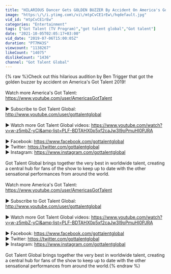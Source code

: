```yaml
---
title: "HILARIOUS Dancer Gets GOLDEN BUZZER By Accident On America's Got Talent 2019! | Got Talent Global"
image: "https:\/\/i.ytimg.com\/vi\/mtpCvCE1rEw\/hqdefault.jpg"
vid_id: "mtpCvCE1rEw"
categories: "Entertainment"
tags: ["Got Talent (TV Program)","got talent global","Got talent"]
date: "2021-10-05T02:05:17+03:00"
vid_date: "2019-07-06T15:00:05Z"
duration: "PT7M43S"
viewcount: "1138267"
likeCount: "14075"
dislikeCount: "1436"
channel: "Got Talent Global"
---
```

{% raw %}Check out this hilarious audition by Ben Trigger that got the golden buzzer by accident on America's Got Talent 2019!<br /><br />Watch more America's Got Talent:<br /><a rel="nofollow" target="blank" href="https://www.youtube.com/user/AmericasGotTalent">https://www.youtube.com/user/AmericasGotTalent</a><br /><br />▶︎ Subscribe to Got Talent Global: <a rel="nofollow" target="blank" href="http://www.youtube.com/user/gottalentglobal">http://www.youtube.com/user/gottalentglobal</a><br /><br />▶︎ Watch more Got Talent Global videos: <a rel="nofollow" target="blank" href="https://www.youtube.com/watch?v=w-z5mbZ-yCI&amp;list=PLF-BDTAHX0p5xf2caJw3l9oPmuHI0PJRA">https://www.youtube.com/watch?v=w-z5mbZ-yCI&amp;list=PLF-BDTAHX0p5xf2caJw3l9oPmuHI0PJRA</a><br /><br />▶︎ Facebook: <a rel="nofollow" target="blank" href="https://www.facebook.com/gottalentglobal">https://www.facebook.com/gottalentglobal</a><br />▶︎ Twitter: <a rel="nofollow" target="blank" href="https://twitter.com/gottalentglobal">https://twitter.com/gottalentglobal</a><br />▶︎ Instagram: <a rel="nofollow" target="blank" href="https://www.instagram.com/gottalentglobal">https://www.instagram.com/gottalentglobal</a><br /><br />Got Talent Global brings together the very best in worldwide talent, creating a central hub for fans of the show to keep up to date with the other sensational performances from around the world.<br /><br />Watch more America's Got Talent:<br /><a rel="nofollow" target="blank" href="https://www.youtube.com/user/AmericasGotTalent">https://www.youtube.com/user/AmericasGotTalent</a><br /><br />▶︎ Subscribe to Got Talent Global: <a rel="nofollow" target="blank" href="http://www.youtube.com/user/gottalentglobal">http://www.youtube.com/user/gottalentglobal</a><br /><br />▶︎ Watch more Got Talent Global videos: <a rel="nofollow" target="blank" href="https://www.youtube.com/watch?v=w-z5mbZ-yCI&amp;list=PLF-BDTAHX0p5xf2caJw3l9oPmuHI0PJRA">https://www.youtube.com/watch?v=w-z5mbZ-yCI&amp;list=PLF-BDTAHX0p5xf2caJw3l9oPmuHI0PJRA</a><br /><br />▶︎ Facebook: <a rel="nofollow" target="blank" href="https://www.facebook.com/gottalentglobal">https://www.facebook.com/gottalentglobal</a><br />▶︎ Twitter: <a rel="nofollow" target="blank" href="https://twitter.com/gottalentglobal">https://twitter.com/gottalentglobal</a><br />▶︎ Instagram: <a rel="nofollow" target="blank" href="https://www.instagram.com/gottalentglobal">https://www.instagram.com/gottalentglobal</a><br /><br />Got Talent Global brings together the very best in worldwide talent, creating a central hub for fans of the show to keep up to date with the other sensational performances from around the world.{% endraw %}
